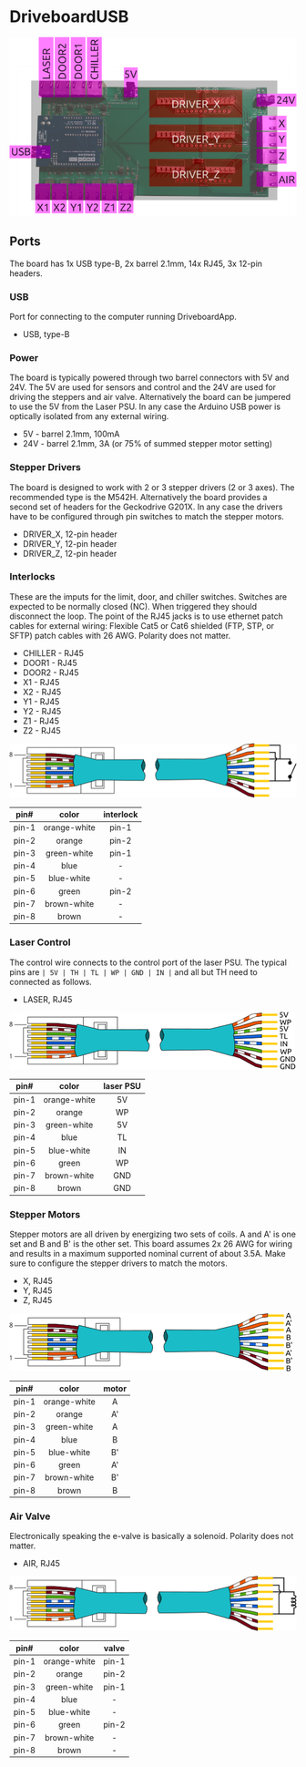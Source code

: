 
DriveboardUSB
=============

![DriveboardUSB Ports](img/DriveboardUSB_ports.png)

Ports
-----

The board has 1x USB type-B, 2x barrel 2.1mm, 14x RJ45, 3x 12-pin headers.

### USB

Port for connecting to the computer running DriveboardApp.

- USB, type-B


### Power

The board is typically powered through two barrel connectors with 5V and 24V. The 5V are used for sensors and control and the 24V are used for driving the steppers and air valve. Alternatively the board can be jumpered to use the 5V from the Laser PSU. In any case the Arduino USB power is optically isolated from any external wiring.

- 5V - barrel 2.1mm, 100mA
- 24V - barrel 2.1mm, 3A (or 75% of summed stepper motor setting)


### Stepper Drivers

The board is designed to work with 2 or 3 stepper drivers (2 or 3 axes). The recommended type is the M542H. Alternatively the board provides a second set of headers for the Geckodrive G201X. In any case the drivers have to be configured through pin switches to match the stepper motors.

- DRIVER_X, 12-pin header
- DRIVER_Y, 12-pin header
- DRIVER_Z, 12-pin header


### Interlocks

These are the imputs for the limit, door, and chiller switches. Switches are expected to be normally closed (NC). When triggered they should disconnect the loop. The point of the RJ45 jacks is to use ethernet patch cables for external wiring: Flexible Cat5 or Cat6 shielded (FTP, STP, or SFTP) patch cables with 26 AWG. Polarity does not matter.

- CHILLER - RJ45
- DOOR1 - RJ45
- DOOR2 - RJ45
- X1 - RJ45
- X2 - RJ45
- Y1 - RJ45
- Y2 - RJ45
- Z1 - RJ45
- Z2 - RJ45

![cat5 wiring](img/cat5-wiring-inter.png)

| pin# | color | interlock  |
| :----: | :----: | :----:|
| pin-1 | orange-white | pin-1 |
| pin-2 | orange | pin-2 |
| pin-3 | green-white | pin-1 |
| pin-4 | blue | - |
| pin-5 | blue-white | - |
| pin-6 | green | pin-2 |
| pin-7 | brown-white | - |
| pin-8 | brown | - |


### Laser Control

The control wire connects to the control port of the laser PSU. The typical pins are `| 5V | TH | TL | WP | GND | IN |` and all but TH need to connected as follows.

 - LASER, RJ45

![cat5 wiring](img/cat5-wiring-laser.png)

| pin# | color | laser PSU  |
| :----: | :----: | :----:|
| pin-1 | orange-white | 5V |
| pin-2 | orange | WP |
| pin-3 | green-white | 5V |
| pin-4 | blue | TL |
| pin-5 | blue-white | IN |
| pin-6 | green | WP |
| pin-7 | brown-white | GND |
| pin-8 | brown | GND |


### Stepper Motors

Stepper motors are all driven by energizing two sets of coils. A and A' is one set and B and B' is the other set. This board assumes 2x 26 AWG for wiring and results in a maximum supported nominal current of about 3.5A. Make sure to configure the stepper drivers to match the motors.

- X, RJ45
- Y, RJ45
- Z, RJ45

![cat5 wiring](img/cat5-wiring-stepper.png)

| pin# | color | motor  |
| :----: | :----: | :----:|
| pin-1 | orange-white | A |
| pin-2 | orange | A' |
| pin-3 | green-white | A |
| pin-4 | blue | B |
| pin-5 | blue-white | B' |
| pin-6 | green | A' |
| pin-7 | brown-white | B' |
| pin-8 | brown | B |


### Air Valve

Electronically speaking the e-valve is basically a solenoid. Polarity does not matter.

- AIR, RJ45

![cat5 wiring](img/cat5-wiring-air.png)

| pin# | color | valve  |
| :----: | :----: | :----:|
| pin-1 | orange-white | pin-1 |
| pin-2 | orange | pin-2 |
| pin-3 | green-white | pin-1 |
| pin-4 | blue | - |
| pin-5 | blue-white | - |
| pin-6 | green | pin-2 |
| pin-7 | brown-white | - |
| pin-8 | brown | - |
